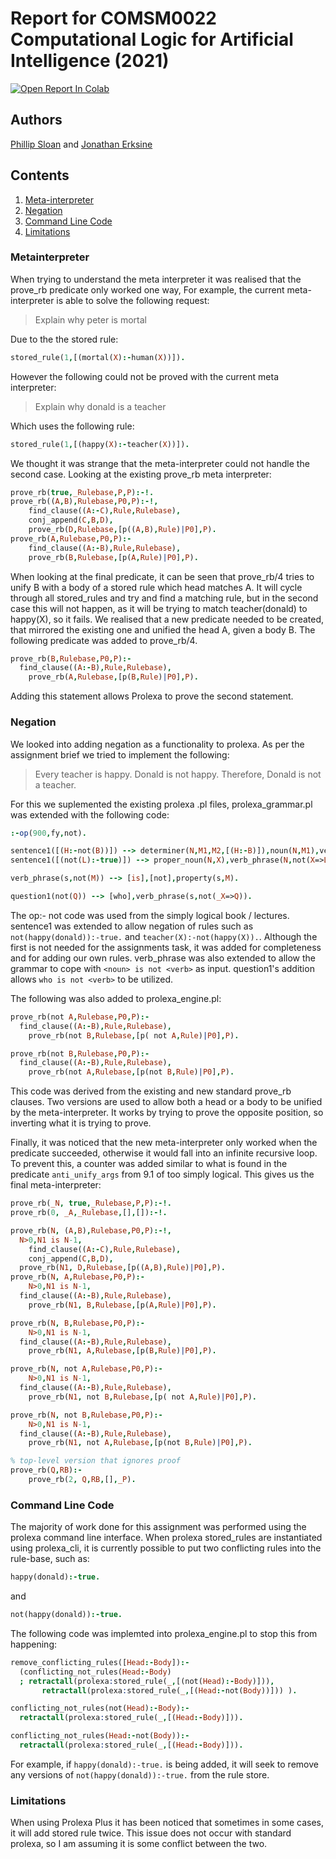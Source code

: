 # Report for COMSM0022 Computational Logic for Artificial Intelligence (2021)

[![Open Report In Colab](https://colab.research.google.com/assets/colab-badge.svg)](https://colab.research.google.com/github/phillipSloan/ComputationalLogic/blob/prolexa-plus/Report%20Notebook.ipynb)
## Authors
[Phillip Sloan](https://github.com/phillipSloan) and [Jonathan Erksine](https://github.com/jmerskine1)

## Contents
1. [Meta-interpreter](#metainterpreter)
2. [Negation](#negation)
3. [Command Line Code](#command-line-code)
4. [Limitations](#limitations)

### Metainterpreter
When trying to understand the meta interpreter it was realised that the prove_rb predicate only worked one way, For example, the current meta-interpreter is able to solve the following request:
>Explain why peter is mortal

Due to the the stored rule: 
```prolog
stored_rule(1,[(mortal(X):-human(X))]).
```

However the following could not be proved with the current meta interpreter:
>Explain why donald is a teacher

Which uses the following rule:
```prolog
stored_rule(1,[(happy(X):-teacher(X))]).
```
We thought it was strange that the meta-interpreter could not handle the second case. Looking at the existing prove_rb meta interpreter:

```prolog
prove_rb(true,_Rulebase,P,P):-!.
prove_rb((A,B),Rulebase,P0,P):-!,
	find_clause((A:-C),Rule,Rulebase),
	conj_append(C,B,D),
    prove_rb(D,Rulebase,[p((A,B),Rule)|P0],P).
prove_rb(A,Rulebase,P0,P):-
    find_clause((A:-B),Rule,Rulebase),
	prove_rb(B,Rulebase,[p(A,Rule)|P0],P).
```

When looking at the final predicate, it can be seen that prove_rb/4 tries to unify B with a body of a stored rule which head matches A. It will cycle through all stored_rules and try and find a matching rule, but in the second case this will not happen, as it will be trying to match teacher(donald) to happy(X), so it fails. We realised that a new predicate needed to be created, that mirrored the existing one and unified the head A, given a body B. The following predicate was added to prove_rb/4.

```prolog
prove_rb(B,Rulebase,P0,P):-
  find_clause((A:-B),Rule,Rulebase),
	prove_rb(A,Rulebase,[p(B,Rule)|P0],P).
```
Adding this statement allows Prolexa to prove the second statement.

### Negation
We looked into adding negation as a functionality to prolexa. As per the assignment brief we tried to implement the following:

>Every teacher is happy. Donald is not happy. Therefore, Donald is not a teacher.

For this we suplemented the existing prolexa .pl files, prolexa_grammar.pl was extended with the following code:

```prolog
:-op(900,fy,not).

sentence1([(H:-not(B))]) --> determiner(N,M1,M2,[(H:-B)]),noun(N,M1),verb_phrase(N,not(M2)).
sentence1([(not(L):-true)]) --> proper_noun(N,X),verb_phrase(N,not(X=>L)).

verb_phrase(s,not(M)) --> [is],[not],property(s,M).

question1(not(Q)) --> [who],verb_phrase(s,not(_X=>Q)).
```
The op:- not code was used from the simply logical book / lectures. sentence1 was extended to allow negation of rules such as `not(happy(donald)):-true.` and `teacher(X):-not(happy(X)).`. Although the first is not needed for the assignments task, it was added for completeness and for adding our own rules. verb_phrase was also extended to allow the grammar to cope with `<noun> is not <verb>` as input. question1's addition allows `who is not <verb>` to be utilized.

The following was also added to prolexa_engine.pl:

```prolog
prove_rb(not A,Rulebase,P0,P):-
  find_clause((A:-B),Rule,Rulebase),
	prove_rb(not B,Rulebase,[p( not A,Rule)|P0],P).

prove_rb(not B,Rulebase,P0,P):-
  find_clause((A:-B),Rule,Rulebase),
	prove_rb(not A,Rulebase,[p(not B,Rule)|P0],P).
```
This code was derived from the existing and new standard prove_rb clauses. Two versions are used to allow both a head or a body to be unified by the meta-interpreter. It works by trying to prove the opposite position, so inverting what it is trying to prove.

Finally, it was noticed that the new meta-interpreter only worked when the predicate succeeded, otherwise it would fall into an infinite recursive loop. To prevent this, a counter was added similar to what is found in the predicate `anti_unify_args` from 9.1 of too simply logical. This gives us the final meta-interpreter:

```prolog
prove_rb(_N, true,_Rulebase,P,P):-!.
prove_rb(0, _A,_Rulebase,[],[]):-!.

prove_rb(N, (A,B),Rulebase,P0,P):-!,
  N>0,N1 is N-1,
	find_clause((A:-C),Rule,Rulebase),
	conj_append(C,B,D),
  prove_rb(N1, D,Rulebase,[p((A,B),Rule)|P0],P).
prove_rb(N, A,Rulebase,P0,P):-
	N>0,N1 is N-1,
  find_clause((A:-B),Rule,Rulebase),
	prove_rb(N1, B,Rulebase,[p(A,Rule)|P0],P).

prove_rb(N, B,Rulebase,P0,P):-
	N>0,N1 is N-1,
  find_clause((A:-B),Rule,Rulebase),
	prove_rb(N1, A,Rulebase,[p(B,Rule)|P0],P).

prove_rb(N, not A,Rulebase,P0,P):-
	N>0,N1 is N-1,
  find_clause((A:-B),Rule,Rulebase),
	prove_rb(N1, not B,Rulebase,[p( not A,Rule)|P0],P).

prove_rb(N, not B,Rulebase,P0,P):-
	N>0,N1 is N-1,
  find_clause((A:-B),Rule,Rulebase),
	prove_rb(N1, not A,Rulebase,[p(not B,Rule)|P0],P).

% top-level version that ignores proof
prove_rb(Q,RB):-
	prove_rb(2, Q,RB,[],_P).
```

### Command Line Code
The majority of work done for this assignment was performed using the prolexa command line interface. When prolexa stored_rules are instantiated using prolexa_cli, it is currently possible to put two conflicting rules into the rule-base, such as:
  ```prolog
  happy(donald):-true.
  ```
  and
   ```prolog
  not(happy(donald)):-true.
  ```
The following code was implemted into prolexa_engine.pl to stop this from happening:
  
  ```prolog
  remove_conflicting_rules([Head:-Body]):-
	(conflicting_not_rules(Head:-Body)
	; retractall(prolexa:stored_rule(_,[(not(Head):-Body)])),
	     retractall(prolexa:stored_rule(_,[(Head:-not(Body))])) ).

conflicting_not_rules(not(Head):-Body):-
	retractall(prolexa:stored_rule(_,[(Head:-Body)])).

conflicting_not_rules(Head:-not(Body)):-
	retractall(prolexa:stored_rule(_,[(Head:-Body)])).
  ```
  
For example, if `happy(donald):-true.` is being added, it will seek to remove any versions of `not(happy(donald)):-true.` from the rule store.

### Limitations
When using Prolexa Plus it has been noticed that sometimes in some cases, it will add stored rule twice. This issue does not occur with standard prolexa, so I am assuming it is some conflict between the two.
